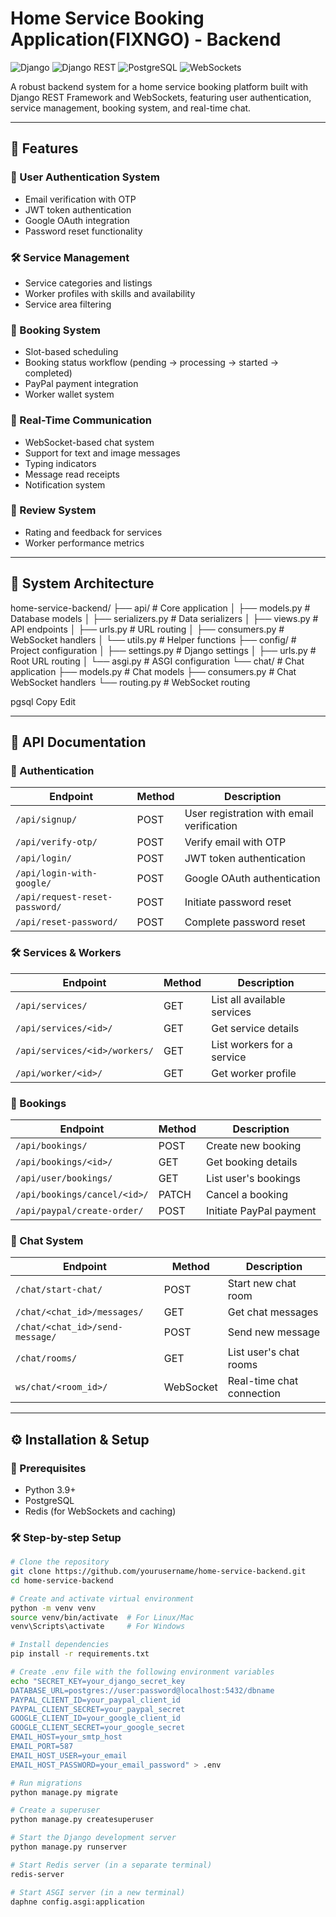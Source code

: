 # Home Service Booking Application(FIXNGO) - Backend

![Django](https://img.shields.io/badge/Django-092E20?style=for-the-badge&logo=django&logoColor=white)
![Django REST](https://img.shields.io/badge/django%20rest-ff1709?style=for-the-badge&logo=django&logoColor=white)
![PostgreSQL](https://img.shields.io/badge/PostgreSQL-316192?style=for-the-badge&logo=postgresql&logoColor=white)
![WebSockets](https://img.shields.io/badge/WebSocket-000000?style=for-the-badge&logo=websocket&logoColor=white)

A robust backend system for a home service booking platform built with Django REST Framework and WebSockets, featuring user authentication, service management, booking system, and real-time chat.

---

## 🚀 Features

### 🔐 User Authentication System
- Email verification with OTP
- JWT token authentication
- Google OAuth integration
- Password reset functionality

### 🛠️ Service Management
- Service categories and listings
- Worker profiles with skills and availability
- Service area filtering

### 📅 Booking System
- Slot-based scheduling
- Booking status workflow (pending → processing → started → completed)
- PayPal payment integration
- Worker wallet system

### 💬 Real-Time Communication
- WebSocket-based chat system
- Support for text and image messages
- Typing indicators
- Message read receipts
- Notification system

### 🌟 Review System
- Rating and feedback for services
- Worker performance metrics

---

## 🧱 System Architecture

home-service-backend/ ├── api/ # Core application │ ├── models.py # Database models │ ├── serializers.py # Data serializers │ ├── views.py # API endpoints │ ├── urls.py # URL routing │ ├── consumers.py # WebSocket handlers │ └── utils.py # Helper functions ├── config/ # Project configuration │ ├── settings.py # Django settings │ ├── urls.py # Root URL routing │ └── asgi.py # ASGI configuration └── chat/ # Chat application ├── models.py # Chat models ├── consumers.py # Chat WebSocket handlers └── routing.py # WebSocket routing

pgsql
Copy
Edit

---

## 📡 API Documentation

### 🔐 Authentication

| Endpoint | Method | Description |
|----------|--------|-------------|
| `/api/signup/` | POST | User registration with email verification |
| `/api/verify-otp/` | POST | Verify email with OTP |
| `/api/login/` | POST | JWT token authentication |
| `/api/login-with-google/` | POST | Google OAuth authentication |
| `/api/request-reset-password/` | POST | Initiate password reset |
| `/api/reset-password/` | POST | Complete password reset |

### 🛠️ Services & Workers

| Endpoint | Method | Description |
|----------|--------|-------------|
| `/api/services/` | GET | List all available services |
| `/api/services/<id>/` | GET | Get service details |
| `/api/services/<id>/workers/` | GET | List workers for a service |
| `/api/worker/<id>/` | GET | Get worker profile |

### 📅 Bookings

| Endpoint | Method | Description |
|----------|--------|-------------|
| `/api/bookings/` | POST | Create new booking |
| `/api/bookings/<id>/` | GET | Get booking details |
| `/api/user/bookings/` | GET | List user's bookings |
| `/api/bookings/cancel/<id>/` | PATCH | Cancel a booking |
| `/api/paypal/create-order/` | POST | Initiate PayPal payment |

### 💬 Chat System

| Endpoint | Method | Description |
|----------|--------|-------------|
| `/chat/start-chat/` | POST | Start new chat room |
| `/chat/<chat_id>/messages/` | GET | Get chat messages |
| `/chat/<chat_id>/send-message/` | POST | Send new message |
| `/chat/rooms/` | GET | List user's chat rooms |
| `ws/chat/<room_id>/` | WebSocket | Real-time chat connection |

---

## ⚙️ Installation & Setup

### 🔧 Prerequisites

- Python 3.9+
- PostgreSQL
- Redis (for WebSockets and caching)

### 🛠️ Step-by-step Setup

```bash
# Clone the repository
git clone https://github.com/yourusername/home-service-backend.git
cd home-service-backend

# Create and activate virtual environment
python -m venv venv
source venv/bin/activate  # For Linux/Mac
venv\Scripts\activate     # For Windows

# Install dependencies
pip install -r requirements.txt

# Create .env file with the following environment variables
echo "SECRET_KEY=your_django_secret_key
DATABASE_URL=postgres://user:password@localhost:5432/dbname
PAYPAL_CLIENT_ID=your_paypal_client_id
PAYPAL_CLIENT_SECRET=your_paypal_secret
GOOGLE_CLIENT_ID=your_google_client_id
GOOGLE_CLIENT_SECRET=your_google_secret
EMAIL_HOST=your_smtp_host
EMAIL_PORT=587
EMAIL_HOST_USER=your_email
EMAIL_HOST_PASSWORD=your_email_password" > .env

# Run migrations
python manage.py migrate

# Create a superuser
python manage.py createsuperuser

# Start the Django development server
python manage.py runserver

# Start Redis server (in a separate terminal)
redis-server

# Start ASGI server (in a new terminal)
daphne config.asgi:application
